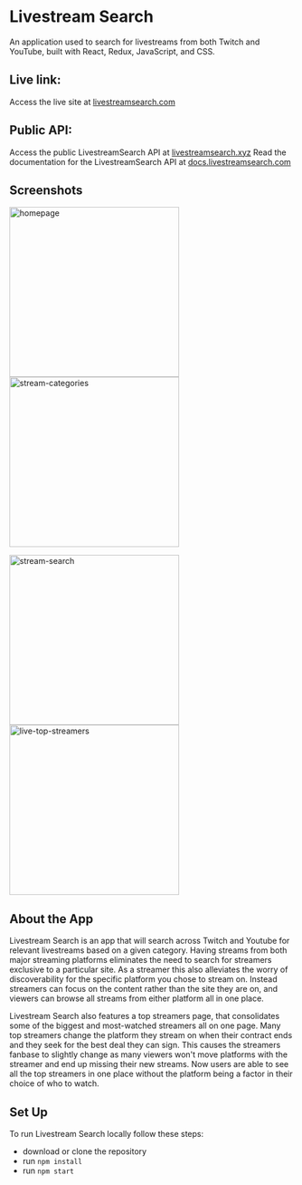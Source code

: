 # Livestream Search

An application used to search for livestreams from both Twitch and YouTube, built with React, Redux, JavaScript, and CSS.

## Live link:

Access the live site at [livestreamsearch.com](https://www.livestreamsearch.com)

## Public API:

Access the public LivestreamSearch API at [livestreamsearch.xyz](https://www.livestreamsearch.xyz)
Read the documentation for the LivestreamSearch API at [docs.livestreamsearch.com](https://docs.livestreamsearch.com)

## Screenshots

<p float="left">
  <img width="300" alt="homepage" src="https://user-images.githubusercontent.com/105070147/200083937-bc3696f7-eac1-43a1-af47-fbf8623dd8c0.png">
  
  <img width="300" alt="stream-categories" src="https://user-images.githubusercontent.com/105070147/200083933-7a9e41ae-3949-42fc-8711-9be19278eabe.png">
 
</p>

<p float="left">
  <img width="300" alt="stream-search" src="https://user-images.githubusercontent.com/105070147/200083932-92eb21ac-aa8c-4e36-a665-276ac1119e4c.png">

<img width="300" alt="live-top-streamers" src="https://user-images.githubusercontent.com/105070147/200083929-57f02085-03e6-4905-8be5-42da665b8e45.png">
</p>

## About the App

Livestream Search is an app that will search across Twitch and Youtube for relevant livestreams based on a given category. Having streams from both major streaming platforms eliminates the need to search for streamers exclusive to a particular site. As a streamer this also alleviates the worry of discoverability for the specific platform you chose to stream on. Instead streamers can focus on the content rather than the site they are on, and viewers can browse all streams from either platform all in one place.

Livestream Search also features a top streamers page, that consolidates some of the biggest and most-watched streamers all on one page. Many top streamers change the platform they stream on when their contract ends and they seek for the best deal they can sign. This causes the streamers fanbase to slightly change as many viewers won't move platforms with the streamer and end up missing their new streams. Now users are able to see all the top streamers in one place without the platform being a factor in their choice of who to watch.

## Set Up

To run Livestream Search locally follow these steps:

- download or clone the repository
- run `npm install`
- run `npm start`
